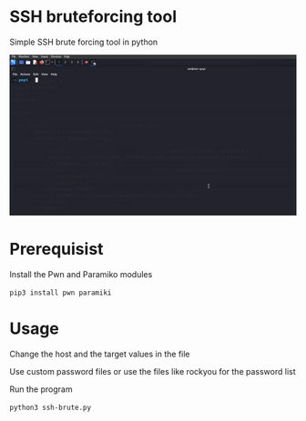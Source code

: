 # SSH bruteforcing tool
Simple SSH brute forcing tool in python

![SSH Demo](.assets/ssh.gif)

# Prerequisist

Install the Pwn and Paramiko modules

`pip3 install pwn paramiki`

# Usage 

Change the host and the target values in the file

Use custom password files or use the files like rockyou for the password list

Run the program 

`python3 ssh-brute.py`



